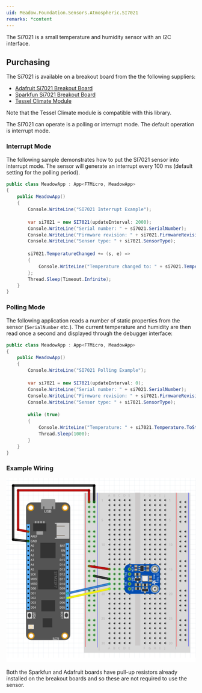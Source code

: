 ```yaml
---
uid: Meadow.Foundation.Sensors.Atmospheric.SI7021
remarks: *content
---
```


The Si7021 is a small temperature and humidity sensor with an I2C interface.

## Purchasing

The Si7021 is available on a breakout board from the the following suppliers:

* [Adafruit Si7021 Breakout Board](https://www.adafruit.com/product/3251)
* [Sparkfun Si7021 Breakout Board](https://www.sparkfun.com/products/13763)
* [Tessel Climate Module](https://www.seeedstudio.com/Tessel-Climate-Module-p-2225.html)

Note that the Tessel Climate module is compatible with this library.

The SI7021 can operate is a polling or interrupt mode.  The default operation is interrupt mode.

### Interrupt Mode

The following sample demonstrates how to put the SI7021 sensor into interrupt mode.  The sensor will generate an interrupt every 100 ms (default setting for the polling period).

```csharp
public class MeadowApp : App<F7Micro, MeadowApp>
{
    public MeadowApp()
    {
        Console.WriteLine("SI7021 Interrupt Example");

        var si7021 = new SI7021(updateInterval: 2000);
        Console.WriteLine("Serial number: " + si7021.SerialNumber);
        Console.WriteLine("Firmware revision: " + si7021.FirmwareRevision);
        Console.WriteLine("Sensor type: " + si7021.SensorType);

        si7021.TemperatureChanged += (s, e) =>
        {
            Console.WriteLine("Temperature changed to: " + si7021.Temperature.ToString("f2"));
        };
        Thread.Sleep(Timeout.Infinite);
    }
}
```

### Polling Mode

The following application reads a number of static properties from the sensor (`SerialNumber` etc.).  The current temperature and humidity are then read once a second and displayed through the debugger interface:

```csharp
public class MeadowApp : App<F7Micro, MeadowApp>
{
    public MeadowApp()
    {
        Console.WriteLine("SI7021 Polling Example");
        
        var si7021 = new SI7021(updateInterval: 0);
        Console.WriteLine("Serial number: " + si7021.SerialNumber);
        Console.WriteLine("Firmware revision: " + si7021.FirmwareRevision);
        Console.WriteLine("Sensor type: " + si7021.SensorType);

        while (true)
        {
            Console.WriteLine("Temperature: " + si7021.Temperature.ToString("f2"));
            Thread.Sleep(1000);
        }
    }
}
```

### Example Wiring

![](../../API_Assets/Meadow.Foundation.Sensors.Atmospheric.SI7021/SI7021.svg)

Both the Sparkfun and Adafruit boards have pull-up resistors already installed on the breakout boards and so these are not required to use the sensor.